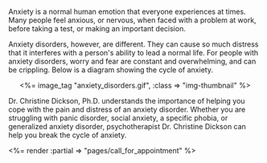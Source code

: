 
<p>Anxiety is a normal human emotion that everyone experiences at times. Many people feel anxious, or nervous, when faced with a problem at work, before taking a test, or making an important decision.</p> 

<p>Anxiety disorders, however, are different. They can cause so much distress that it interferes with a person's ability to lead a normal life. For people with anxiety disorders, worry and fear are constant and overwhelming, and can be crippling. Below is a diagram showing the cycle of anxiety.</p>

<center>
<%= image_tag "anxiety_disorders.gif", :class => "img-thumbnail" %>
</center>

<p>Dr. Christine Dickson, Ph.D. understands the importance of helping you cope with the pain and distress of an anxiety disorder. Whether you are struggling with panic disorder, social anxiety, a specific phobia, or generalized anxiety disorder, psychotherapist Dr. Christine Dickson can help you break the cycle of anxiety.</p>

<p><%= render :partial => "pages/call_for_appointment" %></p>
